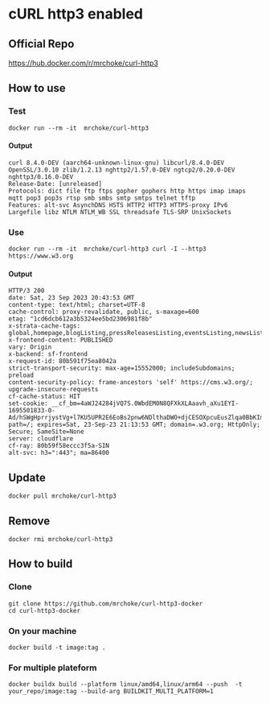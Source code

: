 # cURL http3 enabled

## Official Repo

https://hub.docker.com/r/mrchoke/curl-http3

## How to use

### Test
```
docker run --rm -it  mrchoke/curl-http3
```
#### Output

```
curl 8.4.0-DEV (aarch64-unknown-linux-gnu) libcurl/8.4.0-DEV OpenSSL/3.0.10 zlib/1.2.13 nghttp2/1.57.0-DEV ngtcp2/0.20.0-DEV nghttp3/0.16.0-DEV
Release-Date: [unreleased]
Protocols: dict file ftp ftps gopher gophers http https imap imaps mqtt pop3 pop3s rtsp smb smbs smtp smtps telnet tftp
Features: alt-svc AsynchDNS HSTS HTTP2 HTTP3 HTTPS-proxy IPv6 Largefile libz NTLM NTLM_WB SSL threadsafe TLS-SRP UnixSockets
```

### Use

```
docker run --rm -it  mrchoke/curl-http3 curl -I --http3 https://www.w3.org
```

#### Output

```
HTTP/3 200
date: Sat, 23 Sep 2023 20:43:53 GMT
content-type: text/html; charset=UTF-8
cache-control: proxy-revalidate, public, s-maxage=600
etag: "1cd6dcb612a3b5324ee5bd2306981f8b"
x-strata-cache-tags: global,homepage,blogListing,pressReleasesListing,eventsListing,newsListing,ecosystemsLandingPage,blogPosts,newsArticles,pressReleases,members
x-frontend-content: PUBLISHED
vary: Origin
x-backend: sf-frontend
x-request-id: 80b591f75ea8042a
strict-transport-security: max-age=15552000; includeSubdomains; preload
content-security-policy: frame-ancestors 'self' https://cms.w3.org/; upgrade-insecure-requests
cf-cache-status: HIT
set-cookie: __cf_bm=4aWJ24284jVQ7S.0WbdEM0N8QFXkXLAaavh_aXu1EYI-1695501833-0-Ad/hSWgHprrjystVg+l7KU5UPR2E6EoBs2pnw6NDlthaDWO+djCESOXpcuEusZlqa0BbKImM5h77GFQlV70f68A=; path=/; expires=Sat, 23-Sep-23 21:13:53 GMT; domain=.w3.org; HttpOnly; Secure; SameSite=None
server: cloudflare
cf-ray: 80b59f58eccc3f5a-SIN
alt-svc: h3=":443"; ma=86400
```

## Update

```
docker pull mrchoke/curl-http3
```

## Remove

```
docker rmi mrchoke/curl-http3
```

## How to build

### Clone

```
git clone https://github.com/mrchoke/curl-http3-docker
cd curl-http3-docker
```

### On your machine

```
docker build -t image:tag .
```

### For multiple plateform

```
docker buildx build --platform linux/amd64,linux/arm64 --push  -t your_repo/image:tag --build-arg BUILDKIT_MULTI_PLATFORM=1
```
